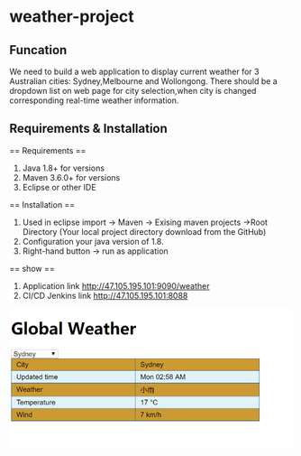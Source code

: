 # weather-project

## Funcation
We need to build a web application to display current weather for 3 Australian cities: Sydney,Melbourne and Wollongong. There should be a dropdown list on web page for city selection,when city is changed corresponding real-time weather information.

## Requirements & Installation

== Requirements ==

1. Java 1.8+ for versions 
2. Maven 3.6.0+ for versions 
3. Eclipse or other IDE

== Installation ==

1.  Used in eclipse import -> Maven -> Exising maven projects ->Root Directory (Your local project directory download from the GitHub)
2.  Configuration your java version of 1.8.
3.  Right-hand button -> run as application



== show ==

1. Application link http://47.105.195.101:9090/weather
2. CI/CD Jenkins link http://47.105.195.101:8088

![image](https://github.com/wangyidi/weather-project/blob/master/display.png)

